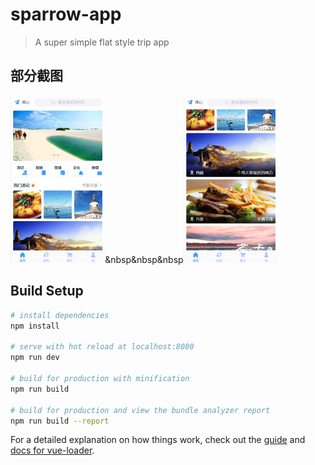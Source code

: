 # sparrow-app

> A  super simple flat style trip app

## 部分截图

<img src="src/node/img/result/1.jpg" width="30%" height="30%"/>&nbsp&nbsp&nbsp<img src="src/node/img/result/2.jpg" width="30%" height="30%"/>




## Build Setup

``` bash
# install dependencies
npm install

# serve with hot reload at localhost:8080
npm run dev

# build for production with minification
npm run build

# build for production and view the bundle analyzer report
npm run build --report
```

For a detailed explanation on how things work, check out the [guide](http://vuejs-templates.github.io/webpack/) and [docs for vue-loader](http://vuejs.github.io/vue-loader).
